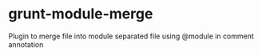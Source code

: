 grunt-module-merge
==================

Plugin to merge file into module separated file using @module in comment annotation
